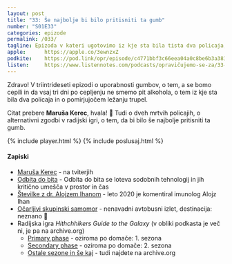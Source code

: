 ```yaml
---
layout: post
title: "33: Še najbolje bi bilo pritisniti ta gumb"
number: "S01E33"
categories: epizode
permalink: /033/
tagline: Epizoda v kateri ugotovimo iz kje sta bila tista dva policaja, kako pomirjujoče je ležanje trupel, o tem a se bomo (kdaj lahko) cepili in o alternativnem poteku zgodbe v radijski igri. Citat prebere Maruša Kerec.
apple:		https://apple.co/3ewnzxZ
podkite:	https://pod.link/opr/episode/c4771bbf3c66eea04a0c8be6b3a38159
listen:		https://www.listennotes.com/podcasts/opravičujemo-se-za/33-še-najbolje-bi-bilo-AEkj4zBy2MT/embed/
---
```


Zdravo! V triintrideseti epizodi o uporabnosti gumbov, o tem, a se bomo cepili in da vsaj tri dni po cepljenju ne smemo pit alkohola, o tem iz kje sta bila dva policaja in o pomirjujočem ležanju trupel. 

Citat prebere **Maruša Kerec**, hvala! 🙏 Tudi o dveh mrtvih policajih, o alternativni zgodbi v radijski igri, o tem, da bi bilo še najbolje pritisniti ta gumb.

{% include player.html %}
{% include poslusaj.html %}

#### Zapiski

- [Maruša Kerec](https://twitter.com/TviterusaMarusa) - na tviterjih
- [Odbita do bita](https://val202.rtvslo.si/odbita/) - Odbita do bita se loteva sodobnih tehnologij in jih kritično umešča v prostor in čas
- [Številke z dr. Alojzem Ihanom](https://podcasts.apple.com/gb/podcast/173-ekstremno-leto-2020-gost-alojz-ihan/id956766978?i=1000503900356) - leto 2020 je komentiral imunolog Alojz Ihan
- [Očarljivi skupinski samomor](https://www.dobreknjige.si/Knjiga.aspx?knjiga=1596) - nenavadni avtobusni izlet, destinacija: neznano 🚌
- Radijska igra _Hithchhikers Guide to the Galaxy_  (v obliki podkasta je več ni, je pa na archive.org) 
	- [Primary phase](https://archive.org/details/thehitchhikersguidetothegalaxy1) - oziroma po domače: 1. sezona
	- [Secondary phase](https://archive.org/details/thehitchhikersguidetothegalaxy2) - oziroma po domače: 2. sezona
	- [Ostale sezone in še kaj](https://archive.org/search.php?query=The%20Hitchhiker%27s%20Guide%20to%20the%20Galaxy&and[]=mediatype%3A%22audio%22) - tudi najdete na archive.org